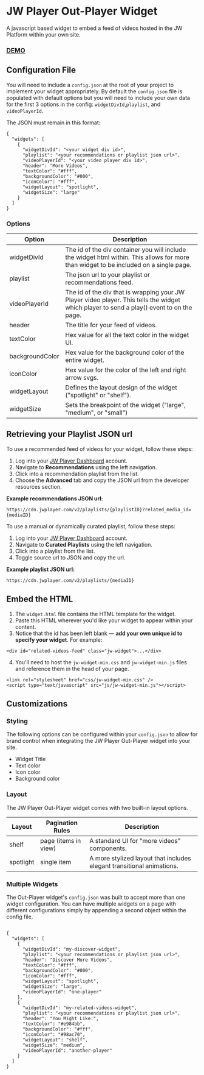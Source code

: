 # JW Player Out-Player Widget
A javascript based widget to embed a feed of videos hosted in the JW Platform within your own site.

### [DEMO](http://developer.jwplayer.com)

## Configuration File
You will need to include a `config.json` at the root of your project to implement your widget appropriately. By default the `config.json` file is populated with default options but you will need to include your own data for the first 3 options in the config: `widgetDivId`,`playlist`, and `videoPlayerId`. 

The JSON must remain in this format:
```
{
  "widgets": [
    {
      "widgetDivId": "<your widget div id>",
      "playlist": "<your recommendations or playlist json url>",
      "videoPlayerId": "<your video player div id>",
      "header": "More Videos",
      "textColor": "#fff",
      "backgroundColor": "#000",
      "iconColor": "#fff",
      "widgetLayout": "spotlight",
      "widgetSize": "large"
    }
  ]
}
```
### Options
Option | Description
------------ | -------------
widgetDivId | The id of the div container you will include the widget html within. This allows for more than widget to be included on a single page.
playlist | The json url to your playlist or recommendations feed.
videoPlayerId | The id of the div that is wrapping your JW Player video player. This tells the widget which player to send a play() event to on the page.
header | The title for your feed of videos.
textColor | Hex value for all the text color in the widget UI.
backgroundColor | Hex value for the background color of the entire widget.
iconColor | Hex value for the color of the left and right arrow svgs.
widgetLayout | Defines the layout design of the widget ("spotlight" or "shelf").
widgetSize | Sets the breakpoint of the widget ("large", "medium", or "small")

## Retrieving your Playlist JSON url
To use a recommended feed of videos for your widget, follow these steps:

1. Log into your [JW Player Dashboard](https://dashboard.jwplayer.com) account.
2. Navigate to **Recommendations** using the left navigation.
3. Click into a recommendation playlist from the list.
4. Choose the **Advanced** tab and copy the JSON url from the developer resources section.

**Example recommendations JSON url:**
```
https://cdn.jwplayer.com/v2/playlists/{playlistID}?related_media_id={mediaID}
```

To use a manual or dynamically curated playlist, follow these steps:

1. Log into your [JW Player Dashboard](https://dashboard.jwplayer.com) account.
2. Navigate to **Curated Playlists** using the left navigation.
3. Click into a playlist from the list.
4. Toggle source url to JSON and copy the url.

**Example playlist JSON url:**
```
https://cdn.jwplayer.com/v2/playlists/{mediaID}
```


## Embed the HTML
1. The `widget.html` file contains the HTML template for the widget.
2. Paste this HTML wherever you'd like your widget to appear within your content.
3. Notice that the id has been left blank — **add your own unique id to specify your widget**.
For example:
```
<div id="related-videos-feed" class="jw-widget">...</div>
```
4. You'll need to host the `jw-widget-min.css` and `jw-widget-min.js` files and reference them in the head of your page.
```
<link rel="stylesheet" href="css/jw-widget-min.css" />
<script type="text/javascript" src="js/jw-widget-min.js"></script>
```


## Customizations

### Styling
The following options can be configured within your `config.json` to allow for brand control when integrating the JW Player Out-Player widget into your site.

* Widget Title
* Text color
* Icon color
* Background color

### Layout
The JW Player Out-Player widget comes with two built-in layout options.

Layout | Pagination Rules | Description 
------------ | -------------| -------------
shelf | page (items in view) | A standard UI for "more videos" components. 
spotlight | single item | A more stylized layout that includes elegant transitional animations.

### Multiple Widgets
The Out-Player widget's `config.json` was built to accept more than one widget configuration. You can have multiple widgets on a page with different configurations simply by appending a second object within the config file.

```

{
  "widgets": [
    {
      "widgetDivId": "my-discover-widget",
      "playlist": "<your recommendations or playlist json url>",
      "header": "Discover More Videos",
      "textColor": "#fff",
      "backgroundColor": "#000",
      "iconColor": "#fff",
      "widgetLayout": "spotlight",
      "widgetSize": "large",
      "videoPlayerId": "one-player"
    },
    {
      "widgetDivId": "my-related-videos-widget",
      "playlist": "<your recommendations or playlist json url>",
      "header": "You Might Like:",
      "textColor": "#e984bb",
      "backgroundColor": "#fff",
      "iconColor": "#98ac70",
      "widgetLayout": "shelf",
      "widgetSize": "medium",
      "videoPlayerId": "another-player"
    }
  ]
}
```